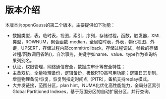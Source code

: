 # 版本介绍<a name="ZH-CN_TOPIC_0244801136"></a>

本版本为openGauss的第二个版本，主要提供如下功能：

-   数据类型，表，临时表，视图，索引，序列，存储过程，函数，触发器，XML类型，ROWNUM，聚合函数-median，全局临时表，外表，物化视图，外键，UPSERT，存储过程内部commit/rollback，存储过程调试，参数的存储过程/函数调用省略\(\)，自治事务，关键字如name、value、type作为查询结果列别名。
-   认证，权限管理，网络通信安全，数据库审计等安全特性；
-   主备双机，全量物理备份，逻辑备份，极致RTO高可用功能；逻辑日志复制，增量物理备份/恢复，恢复到指定时间点（PITR），备机支持replay模式。
-   大并发链接，范围分区，plan hint，NUMA化优化高性能能力，全局分区索引  Global Partitioned Indexes，基于范围分区的自动扩展分区，并行查询。

